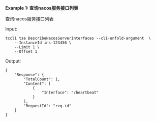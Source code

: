 **Example 1: 查询nacos服务接口列表**

查询nacos服务接口列表

Input: 

```
tccli tse DescribeNacosServerInterfaces --cli-unfold-argument  \
    --InstanceId ins-123456 \
    --Limit 1 \
    --Offset 1
```

Output: 
```
{
    "Response": {
        "TotalCount": 1,
        "Content": [
            {
                "Interface": "/heartbeat"
            }
        ],
        "RequestId": "req-id"
    }
}
```

